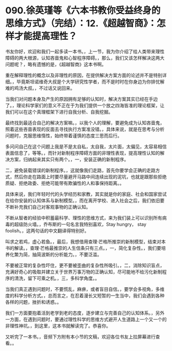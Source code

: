 # 090.徐英瑾等《六本书教你受益终身的思维方式》（完结）：12.《超越智商》：怎样才能提高理性？

书友你好，欢迎和我们一起多读一本书。，上一节，我为你介绍了给人类带来理性障碍的两大根源，认知吝啬鬼和心智程序障碍。，那么，我们又该怎样解决这两大问题呢？，略有遗憾的是，《超越智商》这本书啊。

重在解释理性的概念以及非理性的原因，在提供解决方案方面的论述并不是特别详细。，毕竟斯坦诺维奇大叔是个大学研究性学者，而不是时时在你身边为你排忧解难的鸡汤大叔。，不过话又说回来。

当我们对问题本身及产生的原因拥有足够的认知时，解决方案其实已经在手边了。，理论科学家们的意义不正在于为我们提供一个放之四海皆准的理论框架，让我们可以在这个真理框架下进行自我分析、自我挖掘。

最终找到最适合自己的解决方案嘛。，以我个人的理解，要避免成为认知吝啬鬼，照着这些吝啬表现的反面去寻找执行方案准没错。，具体来说，就是在思考与分析问题时，克服思维惰性，始终带着谨慎的态度三思而后行。

多问问自己在这个问题上我是不是太自私，太自我，太片面，太偏见，太容易相信表面信息了，等等。，而针对新制程序障碍方面的非理性表现，提高理性认知的解决方案，归纳起来其实只有两个。，一，安装正确的新制程序。

二，避免装载错误的新制程序。，这就像我们走路，首先你要学会正确的走路方式，然后你走在路面上时要尽量避开马路中间连续出现的泥坑，也就是跟那些拒绝质疑、拒绝政委、拒绝可能带有欺骗性的人和事保持距离。。

具体来说，我们年轻时代的头学经历和家教，其实就是你的家庭、社会和国家尝试在给你安装的认知体系与新制模型。，而在离开学校、进入社会之后，我们依旧要不断补充我们自己对客观事物的正确认知。

不断从智者的经验中积蓄最科学、理性的思维方式，来为我们装上可以识别所有病毒的超级防火墙。，乔布斯的一句名言我特别喜欢，Stay hungry， stay foolish。，这两句话的中文翻译得特别好。

叫求之若鸡，虚心若鱼。，最后，我想借用查理·芒格所推崇的新制模型，结束对本书的解读。，查理·芒格最推崇的人生信条只有三点。，一，简化复杂性。，我们要培养化繁为简，抽简波斯的分析能力。，不要泛滥。

不要被正常的复杂性吓住，更不要被歪曲的复杂性所吸引。，二，消除知识盲点，充满好奇心的吸取并建立关于世界万事万物的正确认知，尽可能地不给污化新制程序的清洗，留下可乘之机。，三，多科学角度。。

当我们真正遇到问题时，不要慌乱，麻痹，或者盲目自信。，要学会多视角，多维度的科学分析方式。，总而言之，在忍着漫长又短暂的一生当中，我们会遇到各种各样的问题，挫折和诱惑。。

我们一方面要抱着活到老学到老的态度，逐步建立与完善自己的认知体系。，另外一方面，在遇到问题时，要通过理性科学的思维方式避开人生道路上一个又一个的非理性神坑。，到这里，这本书就解读完了。恭喜你。

又听完了一本书。，音频下方附有本小节的文稿，欢迎各位书友上拉屏幕进行查看。。